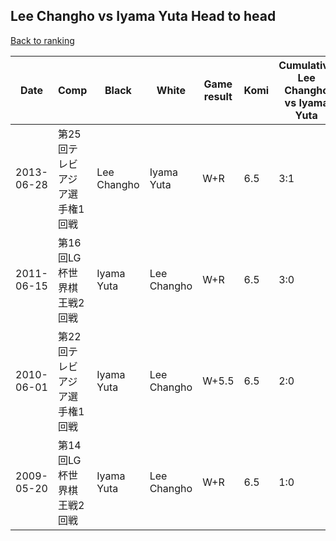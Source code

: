 ## Lee Changho vs Iyama Yuta Head to head

[Back to ranking](../../index.md)




| **Date** | **Comp** | **Black** | **White** | **Game result** | **Komi** | **Cumulative Lee Changho vs Iyama Yuta** | **Lee Changho streak** | **Iyama Yuta streak** | 
| --- | --- | --- | --- | --- | --- | --- | --- | --- |
| 2013-06-28 | 第25回テレビアジア選手権1回戦 | Lee Changho | Iyama Yuta | W+R | 6.5 | 3:1 | 0 | 1 | 
| 2011-06-15 | 第16回LG杯世界棋王戦2回戦 | Iyama Yuta | Lee Changho | W+R | 6.5 | 3:0 | 3 | 0 | 
| 2010-06-01 | 第22回テレビアジア選手権1回戦 | Iyama Yuta | Lee Changho | W+5.5 | 6.5 | 2:0 | 2 | 0 | 
| 2009-05-20 | 第14回LG杯世界棋王戦2回戦 | Iyama Yuta | Lee Changho | W+R | 6.5 | 1:0 | 1 | 0 |




